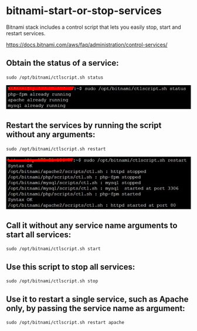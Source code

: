 # bitnami-start-or-stop-services
Bitnami stack includes a control script that lets you easily stop, start and restart services.

https://docs.bitnami.com/aws/faq/administration/control-services/

## Obtain the status of a service:

```
sudo /opt/bitnami/ctlscript.sh status
```

![alt text](image.png)

## Restart the services by running the script without any arguments:

```
sudo /opt/bitnami/ctlscript.sh restart
```
![alt text](image-1.png)

## Call it without any service name arguments to start all services:

```
sudo /opt/bitnami/ctlscript.sh start
```

## Use this script to stop all services:

```
sudo /opt/bitnami/ctlscript.sh stop
```

## Use it to restart a single service, such as Apache only, by passing the service name as argument:

```
sudo /opt/bitnami/ctlscript.sh restart apache
```